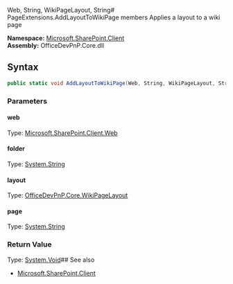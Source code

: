 Web, String, WikiPageLayout, String# PageExtensions.AddLayoutToWikiPage members
Applies a layout to a wiki page  

**Namespace:** [Microsoft.SharePoint.Client](Microsoft.SharePoint.Client.md)  
**Assembly:** OfficeDevPnP.Core.dll  
## Syntax
```C#
public static void AddLayoutToWikiPage(Web, String, WikiPageLayout, String)
```
### Parameters
#### web
Type: [Microsoft.SharePoint.Client.Web](Microsoft.SharePoint.Client.Web.md) 
#### 
#### folder
Type: [System.String](System.String.md) 
#### 
#### layout
Type: [OfficeDevPnP.Core.WikiPageLayout](OfficeDevPnP.Core.WikiPageLayout.md) 
#### 
#### page
Type: [System.String](System.String.md) 
#### 
### Return Value
Type: [System.Void](System.Void.md)## See also
- [Microsoft.SharePoint.Client](Microsoft.SharePoint.Client.md)
